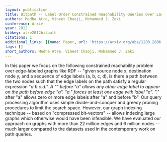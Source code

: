 ```yaml
---
layout: publication
title: Bitpath -- Label Order Constrained Reachability Queries Over Large Graphs
authors: Medha Atre, Vineet Chaoji, Mohammed J. Zaki
conference: Arxiv
year: 2012
bibkey: atre2012bitpath
citations: 1
additional_links: [{name: Paper, url: 'https://arxiv.org/abs/1203.2886'}]
tags: []
short_authors: Medha Atre, Vineet Chaoji, Mohammed J. Zaki
---
```

In this paper we focus on the following constrained reachability problem over
edge-labeled graphs like RDF -- "given source node x, destination node y, and a
sequence of edge labels (a, b, c, d), is there a path between the two nodes
such that the edge labels on the path satisfy a regular expression
"*a.*b.*c.*d.*". A "*" before "a" allows any other edge label to appear on the
path before edge "a". "a.*" forces at least one edge with label "a". ".*" after
"a" allows zero or more edge labels after "a" and before "b". Our query
processing algorithm uses simple divide-and-conquer and greedy pruning
procedures to limit the search space. However, our graph indexing technique --
based on "compressed bit-vectors" -- allows indexing large graphs which
otherwise would have been infeasible. We have evaluated our approach on graphs
with more than 22 million edges and 6 million nodes -- much larger compared to
the datasets used in the contemporary work on path queries.